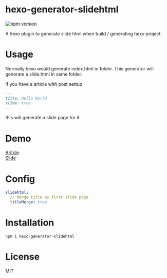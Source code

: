 # hexo-generator-slidehtml  
[![npm version](https://badge.fury.io/js/hexo-generator-slidehtml.svg)](https://badge.fury.io/js/hexo-generator-slidehtml)

A hexo plugin to generate slide html when build / generating hexo project.

# Usage
Normally hexo would generate index.html in folder.
This generator will generate a slide.html in same folder.

If you have a article with post settup
```md
---
title: Hello World
slide: true
---
```
this will generate a slide page for it.

# Demo  
[Aritcle](https://jackey8616.github.io/hexo-generator-slidehtml/2018/05/30/hello-world/)  
[Slide](https://jackey8616.github.io/hexo-generator-slidehtml/2018/05/30/hello-world/slide.html)  

# Config
```yml
slidehtml: 
  // Merge title as first slide page.
  titleMerge: true
```

# Installation  
`npm i hexo-generator-slidehtml`

# License
MIT
